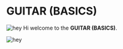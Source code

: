 # **GUITAR (BASICS)**
![hey](https://i.pinimg.com/736x/3d/50/4c/3d504c1ad0a4f907e65010a1147a0583.jpg)
Hi welcome to the **GUITAR (BASICS)**.

![hey](https://www.frailers.com/image/cache/data/productimage/brunswick-bf-200-acoustic-296-800x800.jpg)
